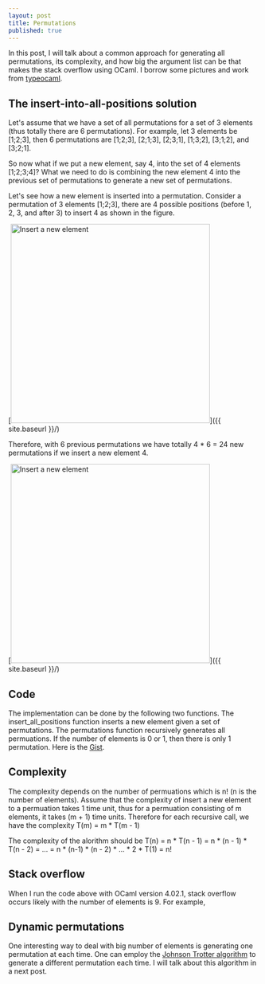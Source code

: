 ```yaml
---
layout: post
title: Permutations
published: true
---
```


In this post, I will talk about a common approach for generating all permutations, its complexity, and how big the argument list can be that makes the stack overflow using OCaml. I borrow some pictures and work from [typeocaml](http://typeocaml.com/2015/05/05/permutation/).

## The insert-into-all-positions solution

Let's assume that we have a set of all permutations for a set of 3 elements (thus totally there are 6 permutations). For example, let 3 elements be [1;2;3], then 6 permutations are [1;2;3], [2;1;3], [2;3;1], [1;3;2], [3;1;2], and [3;2;1].

So now what if we put a new element, say 4, into the set of 4 elements [1;2;3;4]? What we need to do is combining the new element 4 into the previous set of permutations to generate a new set of permutations.

Let's see how a new element is inserted into a permutation. Consider a permutation of 3 elements [1;2;3], there are 4 possible positions (before 1, 2, 3, and after 3) to insert 4 as shown in the figure.

[<img src="{{ site.baseurl }}/images/permutations_1.jpg" alt="Insert a new element" style="width: 400px;align=center"/>]({{ site.baseurl }}/)

Therefore, with 6 previous permutations we have totally 4 * 6 = 24 new permutations if we insert a new element 4.

[<img src="{{ site.baseurl }}/images/permutations_2.jpg" alt="Insert a new element" style="width: 400px;"/>]({{ site.baseurl }}/)

## Code

The implementation can be done by the following two functions. The insert_all_positions function inserts a new element given a set of permutations. The permutations function recursively generates all permuations. If the number of elements is 0 or 1, then there is only 1 permutation. Here is the [Gist](https://gist.github.com/channgo2203/fc0d4453ec1ac99633526cc1225eaa5b#file-recursive_permutation-ml).

<script src="https://gist.github.com/channgo2203/fc0d4453ec1ac99633526cc1225eaa5b.js"></script>

## Complexity

The complexity depends on the number of permuations which is n! (n is the number of elements). Assume that the complexity of insert a new element to a permuation takes 1 time unit, thus for a permuation consisting of m elements, it takes (m + 1) time units. Therefore for each recursive call, we have the complexity T(m) = m * T(m - 1)

The complexity of the alorithm should be
T(n) = n * T(n - 1)
     = n * (n - 1) * T(n - 2) = ... = n * (n-1) * (n - 2) * ... * 2 * T(1) = n!

## Stack overflow

When I run the code above with OCaml version 4.02.1, stack overflow occurs likely with the number of elements is 9. For example,

<script src="https://gist.github.com/channgo2203/b808f5af6903a294a42f06e46224c16c.js"></script>

## Dynamic permutations

One interesting way to deal with big number of elements is generating one permutation at each time. One can employ the [Johnson Trotter algorithm](https://en.wikipedia.org/wiki/Steinhaus–Johnson–Trotter_algorithm) to generate a different permutation each time. I will talk about this algorithm in a next post.
